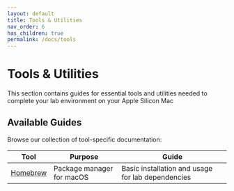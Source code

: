 ```yaml
---
layout: default
title: Tools & Utilities
nav_order: 6
has_children: true
permalink: /docs/tools
---
```


# Tools & Utilities

This section contains guides for essential tools and utilities needed to complete your lab environment on your Apple Silicon Mac

## Available Guides

Browse our collection of tool-specific documentation:

| Tool | Purpose | Guide |
|------|---------|-------|
| [Homebrew](./homebrew) | Package manager for macOS | Basic installation and usage for lab dependencies |
